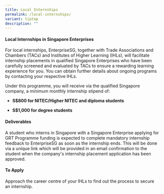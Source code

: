 ```yaml
---
title: Local Internships
permalink: /local-internships/
variant: tiptap
description: ""
---
```

<h4>Local Internships in Singapore Enterprises</h4>
<p>For local internships, EnterpriseSG, together with Trade Associations
and Chambers (TACs) and Institutes of Higher Learning (IHLs), will facilitate
internship placements in qualified Singapore Enterprises who have been
carefully screened and evaluated by TACs to ensure a rewarding learning
experience for you. You can obtain further details about ongoing programs
by contacting your respective IHLs.</p>
<p>Under this programme, you will receive via the qualified Singapore company,
a minimum monthly internship stipend of:</p>
<ul data-tight="true" class="tight">
<li>
<p><strong>S$800 for NITEC/Higher NITEC and diploma students</strong>
</p>
</li>
<li>
<p><strong>S$1,000 for degree students</strong>
</p>
</li>
</ul>
<h4>Deliverables</h4>
<p>A student who interns in Singapore with a Singapore Enterprise applying
for GRT Programme funding is expected to complete mandatory internship
feedback to EnterpriseSG as soon as the internship ends. This will be done
via a unique link which will be provided in an email confirmation to the
student when the company's internship placement application has been approved.</p>
<h4>To Apply</h4>
<p>Approach the career centre of your IHLs to find out the process to secure
an internship.</p>
<p></p>